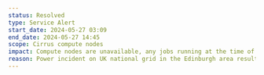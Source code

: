 ```yaml
---
status: Resolved
type: Service Alert
start_date: 2024-05-27 03:09  
end_date: 2024-05-27 14:45 
scope: Cirrus compute nodes
impact: Compute nodes are unavailable, any jobs running at the time of the power incident will have failed
reason: Power incident on UK national grid in the Edinburgh area resulted in loss of power to Cirrus compute nodes
---
```

